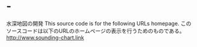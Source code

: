 # -
水深地図の開発
This source code is for the following URLs homepage.
このソースコードは以下のURLのホームページの表示を行うためのものである。
http://www.sounding-chart.link
